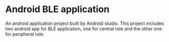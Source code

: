 # Android BLE application
An android application project built by Android studio. This project includes two android app for BLE application, one for central role and the other one for peripheral role.
